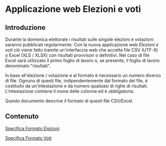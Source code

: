 # Applicazione web Elezioni e voti

## Introduzione

Durante la domenica elettorale i risultati sulle singole elezioni e votazioni saranno pubblicati regolarmente. Con la nuova applicazione web *Elezioni e voti* ciò viene fatto tramite un'interfaccia web che accetta file CSV (UTF-8) o Excel (XLS / XLSX) con risultati provvisori o definitivi. Nel caso di file Excel sarà utilizzato il primo foglio di lavoro o, se presente, il foglio di lavoro denominato "risultati".

In base all'elezione / votazione e al formato è necessario un numero diverso di file. Ognuno di questi file, indipendentemente dal formato del file, è costituito da un'intestazione e da numero qualsiasi di righe di risultati. L'intestazione contiene il nome delle colonne ed è *obbligatoria*.

Questo documento descrive il formato di questi file CSV/Excel.

## Contenuto

[Specifica Formato Elezioni](format_election_it.md)

[Specifica Formato Voti](format_vote_it.md)
